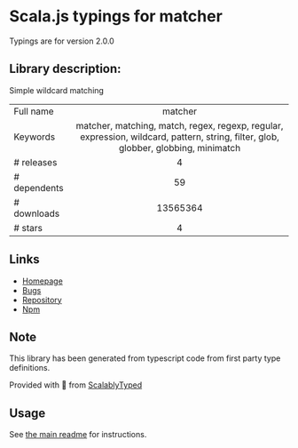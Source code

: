 
# Scala.js typings for matcher

Typings are for version 2.0.0

## Library description:
Simple wildcard matching

|                    |                 |
| ------------------ | :-------------: |
| Full name          | matcher |
| Keywords           | matcher, matching, match, regex, regexp, regular, expression, wildcard, pattern, string, filter, glob, globber, globbing, minimatch |
| # releases         | 4 |
| # dependents       | 59 |
| # downloads        | 13565364 |
| # stars            | 4 |

## Links
- [Homepage](https://github.com/sindresorhus/matcher#readme)
- [Bugs](https://github.com/sindresorhus/matcher/issues)
- [Repository](https://github.com/sindresorhus/matcher)
- [Npm](https://www.npmjs.com/package/matcher)
    


## Note
This library has been generated from typescript code from first party type definitions.

Provided with :purple_heart: from [ScalablyTyped](https://github.com/oyvindberg/ScalablyTyped)

## Usage
See [the main readme](../../readme.md) for instructions.


